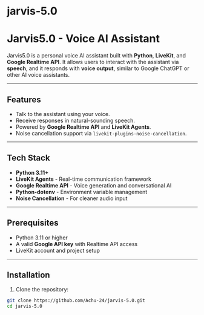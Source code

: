 # jarvis-5.0

# Jarvis5.0 - Voice AI Assistant

Jarvis5.0 is a personal voice AI assistant built with **Python**, **LiveKit**, and **Google Realtime API**. It allows users to interact with the assistant via **speech**, and it responds with **voice output**, similar to Google ChatGPT or other AI voice assistants.

---

## Features

- Talk to the assistant using your voice.
- Receive responses in natural-sounding speech.
- Powered by **Google Realtime API** and **LiveKit Agents**.
- Noise cancellation support via `livekit-plugins-noise-cancellation`.

---

## Tech Stack

- **Python 3.11+**
- **LiveKit Agents** - Real-time communication framework
- **Google Realtime API** - Voice generation and conversational AI
- **Python-dotenv** - Environment variable management
- **Noise Cancellation** - For cleaner audio input

---

## Prerequisites

- Python 3.11 or higher
- A valid **Google API key** with Realtime API access
- LiveKit account and project setup

---

## Installation

1. Clone the repository:

```bash
git clone https://github.com/Achu-24/jarvis-5.0.git
cd jarvis-5.0

